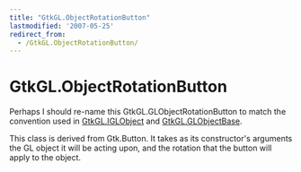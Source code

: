 ```yaml
---
title: "GtkGL.ObjectRotationButton"
lastmodified: '2007-05-25'
redirect_from:
  - /GtkGL.ObjectRotationButton/
---
```


GtkGL.ObjectRotationButton
==========================

Perhaps I should re-name this GtkGL.GLObjectRotationButton to match the convention used in [GtkGL.IGLObject](/GtkGL.IGLObject) and [GtkGL.GLObjectBase](/GtkGL.GLObjectBase).

This class is derived from Gtk.Button. It takes as its constructor's arguments the GL object it will be acting upon, and the rotation that the button will apply to the object.
